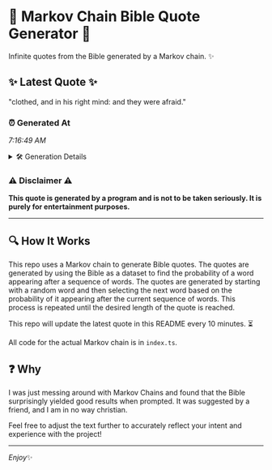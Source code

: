 # 📖 Markov Chain Bible Quote Generator 📖

Infinite quotes from the Bible generated by a Markov chain. ✨

## ✨ Latest Quote ✨
"clothed, and in his right mind: and they were afraid."

### ⏰ Generated At
*7:16:49 AM*

<details>
    <summary>🛠️ Generation Details</summary>
    <p>
        <strong>🌱 Seed:</strong> clothed,<br>
        <strong>🔄 Iterations:</strong> 9<br>
        <strong>📜 Context History:</strong><br>[ clothed, ]: and<br>[ clothed,, and ]: in<br>[ clothed,, and, in ]: his<br>[ clothed,, and, in, his ]: right<br>[ clothed,, and, in, his, right ]: mind:<br>[ clothed,, and, in, his, right, mind: ]: and<br>[ and, in, his, right, mind:, and ]: they<br>[ in, his, right, mind:, and, they ]: were<br>[ his, right, mind:, and, they, were ]: afraid.<br>
    </p>
</details>

### ⚠️ Disclaimer ⚠️
**This quote is generated by a program and is not to be taken seriously. It is purely for entertainment purposes.**

---

## 🔍 How It Works

This repo uses a Markov chain to generate Bible quotes. The quotes are generated by using the Bible as a dataset to find the probability of a word appearing after a sequence of words. The quotes are generated by starting with a random word and then selecting the next word based on the probability of it appearing after the current sequence of words. This process is repeated until the desired length of the quote is reached.

This repo will update the latest quote in this README every 10 minutes. ⏳

All code for the actual Markov chain is in `index.ts`.

## ❓ Why

I was just messing around with Markov Chains and found that the Bible surprisingly yielded good results when prompted. 
It was suggested by a friend, and I am in no way christian.

Feel free to adjust the text further to accurately reflect your intent and experience with the project!

---

*Enjoy*✨
